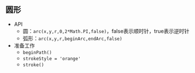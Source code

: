 ## 圆形
* API
  * 圆：`arc(x,y,r,0,2*Math.PI,false)`，false表示顺时针，true表示逆时针
  * 弧形：`arc(x,y,r,beginArc,endArc,false)`
* 准备工作
  * `beginPath()`
  * `strokeStyle = 'orange'`
  * `stroke()`